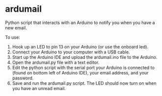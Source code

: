 ardumail
========

Python script that interacts with an Arduino to notify you when you have a new email.

To use: 

1. Hook up an LED to pin 13 on your Arduino (or use the onboard led). 
2. Connect your Arduino to your computer with a USB cable. 
3. Start up the Arduino IDE and upload the ardumail.ino file to the Arduino.
4. Open the ardumail.py file with a text editor.
5. Edit the python script with the serial port your Arduino is connected to (found on bottom left of Arduino IDE), your
email address, and your password. 
6. Save and run the ardumail.py script. The LED should now turn on when you have an unread email.
